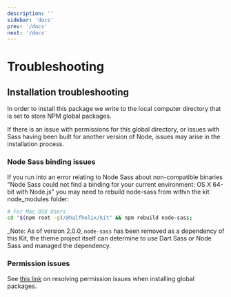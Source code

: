```yaml
---
description: ''
sidebar: 'docs'
prev: '/docs'
next: '/docs'
---
```


# Troubleshooting

## Installation troubleshooting

In order to install this package we write to the local computer directory that is set to store NPM global packages.

If there is an issue with permissions for this global directory, or issues with Sass having been built for another version of Node, issues may arise in the installation process.

### Node Sass binding issues

If you run into an error relating to Node Sass about non-compatible binaries "Node Sass could not find a binding for your current environment: OS X 64-bit with Node.js" you may need to rebuild node-sass from within the kit node_modules folder:

```bash
# For Mac OSX Users
cd "$(npm root -g)/@halfhelix/kit" && npm rebuild node-sass;
```

\_Note: As of version 2.0.0, `node-sass` has been removed as a dependency of this Kit, the theme project itself can determine to use Dart Sass or Node Sass and managed the dependency.

### Permission issues

See [this link](https://docs.npmjs.com/resolving-eacces-permissions-errors-when-installing-packages-globally) on resolving permission issues when installing global packages.
